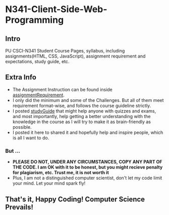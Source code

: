 # N341-Client-Side-Web-Programming
## Intro
PU CSCI-N341 Student Course Pages, syllabus, including assignments(HTML, CSS, JavaScript), assignment requirement and expectations, study guide, etc.
## Extra Info
- The Assignment Instruction can be found inside [assignmentRequirement](./assignmentRequirement "assignment instruction").
- I only did the minimum and some of the Challenges. But all of them meet requirement format-wise, and follows the course guideline strictly.
- I posted [studyGuide](./studyGuide "study guide") that might help anyone with quizzes and exams, and most importantly, help getting a better understanding with the knowledge in the course as I will try to make it as brain-friendly as possible.
- I posted it here to shared it and hopefully help and inspire people, which is all I want to do. 
### But ... 
- **PLEASE DO NOT, UNDER ANY CIRCUMSTANCES, COPY ANY PART OF THE CODE. I am OK with it to be honest, but you might recieve penalty for plagiarism, etc. Trust me, it is not worth it**
- Plus, I am not a distinguished computer scientist, don't let my code limit your mind. Let your mind spark fly!

## That's it, Happy Coding! Computer Science Prevails!

